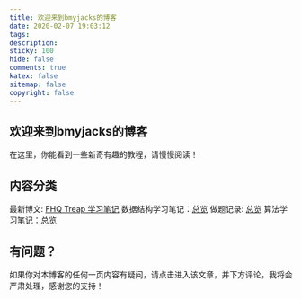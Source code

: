 ```yaml
---
title: 欢迎来到bmyjacks的博客
date: 2020-02-07 19:03:12
tags:
description:
sticky: 100
hide: false
comments: true
katex: false
sitemap: false
copyright: false
---
```


## 欢迎来到bmyjacks的博客

在这里，你能看到一些新奇有趣的教程，请慢慢阅读！

## 内容分类

最新博文: [FHQ Treap 学习笔记](/data-structure/fhq-treap/)
数据结构学习笔记：[总览](/categories/数据结构/)
做题记录: [总览](/categories/做题记录/)
算法学习笔记：[总览](/categories/算法笔记/)

## 有问题？

如果你对本博客的任何一页内容有疑问，请点击进入该文章，并下方评论，我将会严肃处理，感谢您的支持！
